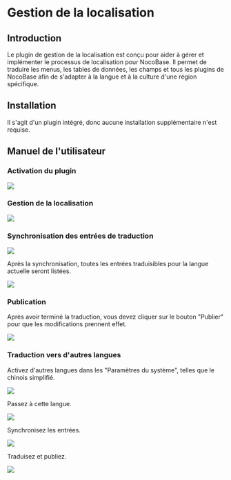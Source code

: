 # Gestion de la localisation

<PluginInfo name="localization-management"></PluginInfo>

## Introduction

Le plugin de gestion de la localisation est conçu pour aider à gérer et implémenter le processus de localisation pour NocoBase. Il permet de traduire les menus, les tables de données, les champs et tous les plugins de NocoBase afin de s'adapter à la langue et à la culture d'une région spécifique.

## Installation

Il s'agit d'un plugin intégré, donc aucune installation supplémentaire n'est requise.

## Manuel de l'utilisateur

### Activation du plugin

![](https://static-docs.nocobase.com/d16f6ecd6bfb8d1e8acff38f23ad37f8.png)

### Gestion de la localisation

![](https://static-docs.nocobase.com/c117b5337941f0afd564152053666480.png)

### Synchronisation des entrées de traduction

![](https://static-docs.nocobase.com/bc380a4ebdb2af075abcab5f16287cf9.png)

Après la synchronisation, toutes les entrées traduisibles pour la langue actuelle seront listées.

![](https://static-docs.nocobase.com/cf501e6b4d2f67520ad35b00d1ed3446.png)

### Publication

Après avoir terminé la traduction, vous devez cliquer sur le bouton "Publier" pour que les modifications prennent effet.

![](https://static-docs.nocobase.com/1f9dc52defb37ac67912011ba31c3160.png)

### Traduction vers d'autres langues

Activez d'autres langues dans les "Paramètres du système", telles que le chinois simplifié.

![](https://static-docs.nocobase.com/618830967aaeb643c892fce355d59a73.png)

Passez à cette langue.

![](https://static-docs.nocobase.com/35548a7bf099df4f30d160c72863c6b8.png)

Synchronisez les entrées.

![](https://static-docs.nocobase.com/12f39cfcd7d8d9ce3d367426b959af16.png)

Traduisez et publiez.

![](https://static-docs.nocobase.com/eb22725dcab6807dc8a410f5e10e9492.png)
